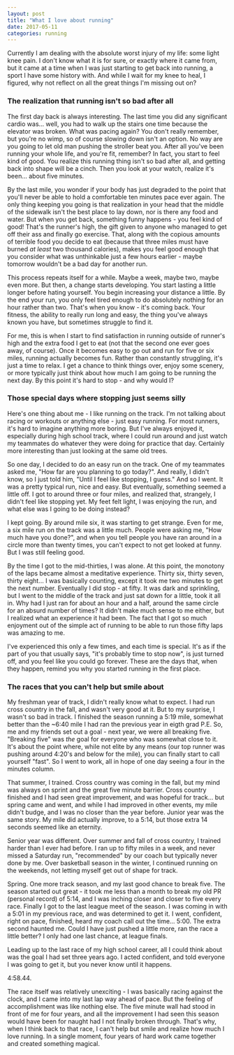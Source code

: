```yaml
---
layout: post
title: "What I love about running"
date: 2017-05-11
categories: running
---
```


Currently I am dealing with the absolute worst injury of my life: some light knee pain. I don't know what it is for sure, or exactly where it came from, but it came at a time when I was just starting to get back into running, a sport I have some history with. And while I wait for my knee to heal, I figured, why not reflect on all the great things I'm missing out on?

### The realization that running isn't so bad after all

The first day back is always interesting. The last time you did any significant cardio was... well, you had to walk up the stairs one time because the elevator was broken. What was pacing again? You don't really remember, but you're no wimp, so of course slowing down isn't an option. No way are you going to let old man pushing the stroller beat you. After all you've been running your whole life, and you're fit, remember? In fact, you start to feel kind of good. You realize this running thing isn't so bad after all, and getting back into shape will be a cinch. Then you look at your watch, realize it's been... about five minutes.

By the last mile, you wonder if your body has just degraded to the point that you'll never be able to hold a comfortable ten minutes pace ever again. The only thing keeping you going is that realization in your head that the middle of the sidewalk isn't the best place to lay down, nor is there any food and water. But when you get back, something funny happens - you feel kind of good! That's the runner's high, the gift given to anyone who managed to get off their ass and finally go exercise. That, along with the copious amounts of terrible food you decide to eat (because that three miles must have burned _at least_ two thousand calories), makes you feel good enough that you consider what was unthinkable just a few hours earlier - maybe tomorrow wouldn't be a bad day for another run.

This process repeats itself for a while. Maybe a week, maybe two, maybe even more. But then, a change starts developing. You start lasting a little longer before hating yourself. You begin increasing your distance a little. By the end your run, you only feel tired enough to do absolutely nothing for an hour rather than two. That's when you know - it's coming back. Your fitness, the ability to really run long and easy, the thing you've always known you have, but sometimes struggle to find it.

For me, this is when I start to find satisfaction in running outside of runner's high and the extra food I get to eat (not that the second one ever goes away, of course). Once it becomes easy to go out and run for five or six miles, running actually becomes fun. Rather than constantly struggling, it's just a time to relax. I get a chance to think things over, enjoy some scenery, or more typically just think about how much I am going to be running the next day. By this point it's hard to stop - and why would I?

### Those special days where stopping just seems silly

Here's one thing about me - I like running on the track. I'm not talking about racing or workouts or anything else - just easy running. For most runners, it's hard to imagine anything more boring. But I've always enjoyed it, especially during high school track, where I could run around and just watch my teammates do whatever they were doing for practice that day. Certainly more interesting than just looking at the same old trees.

So one day, I decided to do an easy run on the track. One of my teammates asked me, "How far are you planning to go today?". And really, I didn't know, so I just told him, "Until I feel like stopping, I guess." And so I went. It was a pretty typical run, nice and easy. But eventually, something seemed a little off. I got to around three or four miles, and realized that, strangely, I didn't feel like stopping yet. My feet felt light, I was enjoying the run, and what else was I going to be doing instead?

I kept going. By around mile six, it was starting to get strange. Even for me, a six mile run on the track was a little much. People were asking me, "How much have you done?", and when you tell people you have ran around in a circle more than twenty times, you can't expect to not get looked at funny. But I was still feeling good. 

By the time I got to the mid-thirties, I was alone. At this point, the monotony of the laps became almost a meditative experience. Thirty six, thirty seven, thirty eight... I was basically counting, except it took me two minutes to get the next number. Eventually I did stop - at fifty. It was dark and sprinkling, but I went to the middle of the track and just sat down for a little, took it all in. Why had I just ran for about an hour and a half, around the same circle for an absurd number of times? It didn't make much sense to me either, but I realized what an experience it had been. The fact that I got so much enjoyment out of the simple act of running to be able to run those fifty laps was amazing to me.

I've experienced this only a few times, and each time is special. It's as if the part of you that usually says, "it's probably time to stop now", is just turned off, and you feel like you could go forever. These are the days that, when they happen, remind you why you started running in the first place.

### The races that you can't help but smile about

My freshman year of track, I didn't really know what to expect. I had run cross country in the fall, and wasn't very good at it. But to my surprise, I wasn't so bad in track. I finished the season running a 5:19 mile, somewhat better than the ~6:40 mile I had ran the previous year in eigth grad P.E. So, me and my friends set out a goal - next year, we were all breaking five. "Breaking five" was _the_ goal for everyone who was somewhat close to it. It's about the point where, while not elite by any means (our top runner was pushing around 4:20's and below for the mile), you can finally start to call yourself "fast". So I went to work, all in hope of one day seeing a four in the minutes column.

That summer, I trained. Cross country was coming in the fall, but my mind was always on sprint and the great five minute barrier. Cross country finished and I had seen great improvement, and was hopeful for track... but spring came and went, and while I had improved in other events, my mile didn't budge, and I was no closer than the year before. Junior year was the same story. My mile did actually improve, to a 5:14, but those extra 14 seconds seemed like an eternity.

Senior year was different. Over summer and fall of cross country, I trained harder than I ever had before. I ran up to fifty miles in a week, and never missed a Saturday run, "recommended" by our coach but typically never done by me. Over basketball season in the winter, I continued running on the weekends, not letting myself get out of shape for track.

Spring. One more track season, and my last good chance to break five. The season started out great - it took me less than a month to break my old PR (personal record) of 5:14, and I was inching closer and closer to five every race. Finally I got to the last league meet of the season. I was coming in with a 5:01 in my previous race, and was determined to get it. I went, confident, right on pace, finished, heard my coach call out the time... 5:00. The extra second haunted me. Could I have just pushed a little more, ran the race a little better? I only had one last chance, at league finals.

Leading up to the last race of my high school career, all I could think about was the goal I had set three years ago. I acted confident, and told everyone I was going to get it, but you never know until it happens.

4:58.44.

The race itself was relatively unexciting - I was basically racing against the clock, and I came into my last lap way ahead of pace. But the feeling of accomplishment was like nothing else. The five minute wall had stood in front of me for four years, and all the improvement I had seen this season would have been for naught had I not finally broken through. That's why, when I think back to that race, I can't help but smile and realize how much I love running. In a single moment, four years of hard work came together and created something magical.